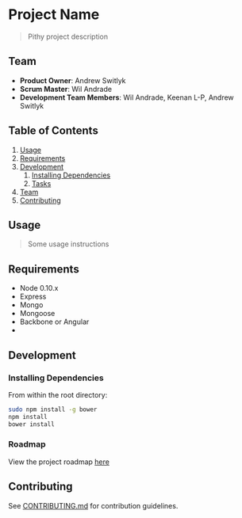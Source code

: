 # Project Name

> Pithy project description

## Team

  - __Product Owner__: Andrew Switlyk
  - __Scrum Master__: Wil Andrade
  - __Development Team Members__: Wil Andrade, Keenan L-P, Andrew Switlyk

## Table of Contents

1. [Usage](#Usage)
1. [Requirements](#requirements)
1. [Development](#development)
    1. [Installing Dependencies](#installing-dependencies)
    1. [Tasks](#tasks)
1. [Team](#team)
1. [Contributing](#contributing)

## Usage

> Some usage instructions

## Requirements

- Node 0.10.x
- Express
- Mongo 
- Mongoose
- Backbone or Angular
- 

## Development

### Installing Dependencies

From within the root directory:

```sh
sudo npm install -g bower
npm install
bower install
```

### Roadmap

View the project roadmap [here](LINK_TO_PROJECT_ISSUES)


## Contributing

See [CONTRIBUTING.md](CONTRIBUTING.md) for contribution guidelines.

